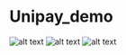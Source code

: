 # Unipay_demo

![alt text](https://i.ibb.co/xXmt8Xt/Simulator-Screen-Shot-i-Phone-13-2022-08-02-at-23-55-40.png)
![alt text](https://i.ibb.co/L8986Hr/Simulator-Screen-Shot-i-Phone-13-2022-08-02-at-23-55-46.png)
![alt text](https://i.ibb.co/YQWf4gf/Simulator-Screen-Shot-i-Phone-13-2022-08-02-at-23-55-50.png)
